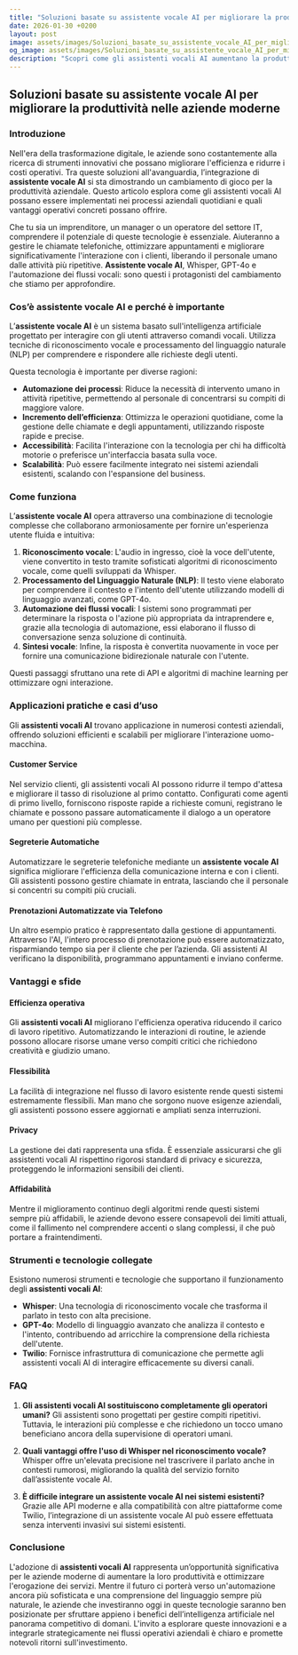 ```yaml
---
title: "Soluzioni basate su assistente vocale AI per migliorare la produttività nelle aziende moderne"
date: 2026-01-30 +0200
layout: post
image: assets/images/Soluzioni_basate_su_assistente_vocale_AI_per_migliorare_la_produttivit_nelle_aziende_moderne.jpg
og_image: assets/images/Soluzioni_basate_su_assistente_vocale_AI_per_migliorare_la_produttivit_nelle_aziende_moderne.jpg
description: "Scopri come gli assistenti vocali AI aumentano la produttività aziendale con tecnologie come Whisper e GPT-4o per flussi operativi più fluidi e automatizzati."
---
```


## Soluzioni basate su assistente vocale AI per migliorare la produttività nelle aziende moderne

### Introduzione

Nell'era della trasformazione digitale, le aziende sono costantemente alla ricerca di strumenti innovativi che possano migliorare l'efficienza e ridurre i costi operativi. Tra queste soluzioni all'avanguardia, l’integrazione di **assistente vocale AI** si sta dimostrando un cambiamento di gioco per la produttività aziendale. Questo articolo esplora come gli assistenti vocali AI possano essere implementati nei processi aziendali quotidiani e quali vantaggi operativi concreti possano offrire.

Che tu sia un imprenditore, un manager o un operatore del settore IT, comprendere il potenziale di queste tecnologie è essenziale. Aiuteranno a gestire le chiamate telefoniche, ottimizzare appuntamenti e migliorare significativamente l'interazione con i clienti, liberando il personale umano dalle attività più ripetitive. **Assistente vocale AI**, Whisper, GPT-4o e l'automazione dei flussi vocali: sono questi i protagonisti del cambiamento che stiamo per approfondire.

### Cos’è assistente vocale AI e perché è importante

L’**assistente vocale AI** è un sistema basato sull'intelligenza artificiale progettato per interagire con gli utenti attraverso comandi vocali. Utilizza tecniche di riconoscimento vocale e processamento del linguaggio naturale (NLP) per comprendere e rispondere alle richieste degli utenti.

Questa tecnologia è importante per diverse ragioni:
- **Automazione dei processi**: Riduce la necessità di intervento umano in attività ripetitive, permettendo al personale di concentrarsi su compiti di maggiore valore.
- **Incremento dell’efficienza**: Ottimizza le operazioni quotidiane, come la gestione delle chiamate e degli appuntamenti, utilizzando risposte rapide e precise.
- **Accessibilità**: Facilita l'interazione con la tecnologia per chi ha difficoltà motorie o preferisce un'interfaccia basata sulla voce.
- **Scalabilità**: Può essere facilmente integrato nei sistemi aziendali esistenti, scalando con l'espansione del business.

### Come funziona

L’**assistente vocale AI** opera attraverso una combinazione di tecnologie complesse che collaborano armoniosamente per fornire un'esperienza utente fluida e intuitiva:

1. **Riconoscimento vocale**: L'audio in ingresso, cioè la voce dell'utente, viene convertito in testo tramite sofisticati algoritmi di riconoscimento vocale, come quelli sviluppati da Whisper.
2. **Processamento del Linguaggio Naturale (NLP)**: Il testo viene elaborato per comprendere il contesto e l'intento dell'utente utilizzando modelli di linguaggio avanzati, come GPT-4o.
3. **Automazione dei flussi vocali**: I sistemi sono programmati per determinare la risposta o l'azione più appropriata da intraprendere e, grazie alla tecnologia di automazione, essi elaborano il flusso di conversazione senza soluzione di continuità.
4. **Sintesi vocale**: Infine, la risposta è convertita nuovamente in voce per fornire una comunicazione bidirezionale naturale con l'utente.

Questi passaggi sfruttano una rete di API e algoritmi di machine learning per ottimizzare ogni interazione.

### Applicazioni pratiche e casi d’uso

Gli **assistenti vocali AI** trovano applicazione in numerosi contesti aziendali, offrendo soluzioni efficienti e scalabili per migliorare l'interazione uomo-macchina.

#### Customer Service

Nel servizio clienti, gli assistenti vocali AI possono ridurre il tempo d'attesa e migliorare il tasso di risoluzione al primo contatto. Configurati come agenti di primo livello, forniscono risposte rapide a richieste comuni, registrano le chiamate e possono passare automaticamente il dialogo a un operatore umano per questioni più complesse.

#### Segreterie Automatiche

Automatizzare le segreterie telefoniche mediante un **assistente vocale AI** significa migliorare l'efficienza della comunicazione interna e con i clienti. Gli assistenti possono gestire chiamate in entrata, lasciando che il personale si concentri su compiti più cruciali.

#### Prenotazioni Automatizzate via Telefono

Un altro esempio pratico è rappresentato dalla gestione di appuntamenti. Attraverso l'AI, l'intero processo di prenotazione può essere automatizzato, risparmiando tempo sia per il cliente che per l’azienda. Gli assistenti AI verificano la disponibilità, programmano appuntamenti e inviano conferme.

### Vantaggi e sfide

#### Efficienza operativa

Gli **assistenti vocali AI** migliorano l'efficienza operativa riducendo il carico di lavoro ripetitivo. Automatizzando le interazioni di routine, le aziende possono allocare risorse umane verso compiti critici che richiedono creatività e giudizio umano.

#### Flessibilità

La facilità di integrazione nel flusso di lavoro esistente rende questi sistemi estremamente flessibili. Man mano che sorgono nuove esigenze aziendali, gli assistenti possono essere aggiornati e ampliati senza interruzioni.

#### Privacy

La gestione dei dati rappresenta una sfida. È essenziale assicurarsi che gli assistenti vocali AI rispettino rigorosi standard di privacy e sicurezza, proteggendo le informazioni sensibili dei clienti.

#### Affidabilità

Mentre il miglioramento continuo degli algoritmi rende questi sistemi sempre più affidabili, le aziende devono essere consapevoli dei limiti attuali, come il fallimento nel comprendere accenti o slang complessi, il che può portare a fraintendimenti.

### Strumenti e tecnologie collegate

Esistono numerosi strumenti e tecnologie che supportano il funzionamento degli **assistenti vocali AI**:

- **Whisper**: Una tecnologia di riconoscimento vocale che trasforma il parlato in testo con alta precisione.
- **GPT-4o**: Modello di linguaggio avanzato che analizza il contesto e l'intento, contribuendo ad arricchire la comprensione della richiesta dell'utente.
- **Twilio**: Fornisce infrastruttura di comunicazione che permette agli assistenti vocali AI di interagire efficacemente su diversi canali.

### FAQ

1. **Gli assistenti vocali AI sostituiscono completamente gli operatori umani?**
   Gli assistenti sono progettati per gestire compiti ripetitivi. Tuttavia, le interazioni più complesse e che richiedono un tocco umano beneficiano ancora della supervisione di operatori umani.

2. **Quali vantaggi offre l'uso di Whisper nel riconoscimento vocale?**
   Whisper offre un'elevata precisione nel trascrivere il parlato anche in contesti rumorosi, migliorando la qualità del servizio fornito dall’assistente vocale AI.

3. **È difficile integrare un assistente vocale AI nei sistemi esistenti?**
   Grazie alle API moderne e alla compatibilità con altre piattaforme come Twilio, l’integrazione di un assistente vocale AI può essere effettuata senza interventi invasivi sui sistemi esistenti.

### Conclusione

L'adozione di **assistenti vocali AI** rappresenta un’opportunità significativa per le aziende moderne di aumentare la loro produttività e ottimizzare l'erogazione dei servizi. Mentre il futuro ci porterà verso un'automazione ancora più sofisticata e una comprensione del linguaggio sempre più naturale, le aziende che investiranno oggi in queste tecnologie saranno ben posizionate per sfruttare appieno i benefici dell’intelligenza artificiale nel panorama competitivo di domani. L'invito a esplorare queste innovazioni e a integrarle strategicamente nei flussi operativi aziendali è chiaro e promette notevoli ritorni sull'investimento.